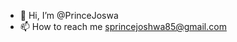 - 👋 Hi, I’m @PrinceJoswa
- 📫 How to reach me sprincejoshwa85@gmail.com

<!---
PrinceJoswa/PrinceJoswa is a ✨ special ✨ repository because its `README.md` (this file) appears on your GitHub profile.
You can click the Preview link to take a look at your changes.
--->
